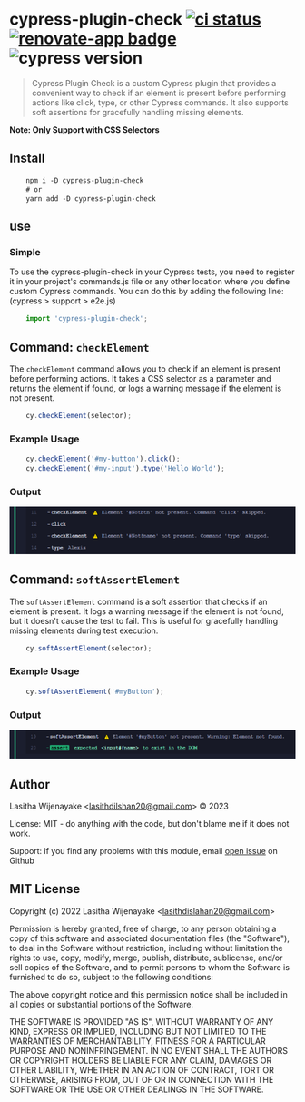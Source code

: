 # cypress-plugin-check [![ci status][ci image]][ci url] [![renovate-app badge][renovate-badge]][renovate-app] ![cypress version](https://img.shields.io/badge/cypress-12.9.0-brightgreen)

> Cypress Plugin Check is a custom Cypress plugin that provides a convenient way to check if an element is present before performing actions like click, type, or other Cypress commands. It also supports soft assertions for gracefully handling missing elements.

**Note: Only Support with CSS Selectors**

## Install

```
    npm i -D cypress-plugin-check
    # or
    yarn add -D cypress-plugin-check
```

## use

### Simple

To use the cypress-plugin-check in your Cypress tests, you need to register it in your project's commands.js file or any other location where you define custom Cypress commands. You can do this by adding the following line:
(cypress > support > e2e.js)

```js
    import 'cypress-plugin-check';
```
## Command: `checkElement`

The `checkElement` command allows you to check if an element is present before performing actions. It takes a CSS selector as a parameter and returns the element if found, or logs a warning message if the element is not present.

```js
    cy.checkElement(selector);
```
### Example Usage

```js
    cy.checkElement('#my-button').click();
    cy.checkElement('#my-input').type('Hello World');
```

### Output

![image description](img/checkElement.png)

## Command: `softAssertElement`

The `softAssertElement` command is a soft assertion that checks if an element is present. It logs a warning message if the element is not found, but it doesn't cause the test to fail. This is useful for gracefully handling missing elements during test execution.

```js
    cy.softAssertElement(selector);
```
### Example Usage

```js
    cy.softAssertElement('#myButton');
```

### Output

![image description](img/softAssertElement.png)

[ci image]: https://github.com/lasithdilshan20/cypress-plugin-check/workflows/ci/badge.svg?branch
[ci url]: https://github.com/lasithdilshan20/cypress-plugin-check/actions
[renovate-badge]: https://img.shields.io/badge/renovate-app-blue.svg
[renovate-app]: https://renovateapp.com/

## Author

Lasitha Wijenayake &lt;lasithdilshan20@gmail.com&gt; &copy; 2023

License: MIT - do anything with the code, but don't blame me if it does not work.

Support: if you find any problems with this module, email
[open issue](https://github.com/lasithdilshan20/cypress-plugin-check/issues) on Github

## MIT License

Copyright (c) 2022 Lasitha Wijenayake &lt;lasithdislahan20@gmail.com&gt;

Permission is hereby granted, free of charge, to any person
obtaining a copy of this software and associated documentation
files (the "Software"), to deal in the Software without
restriction, including without limitation the rights to use,
copy, modify, merge, publish, distribute, sublicense, and/or sell
copies of the Software, and to permit persons to whom the
Software is furnished to do so, subject to the following
conditions:

The above copyright notice and this permission notice shall be
included in all copies or substantial portions of the Software.

THE SOFTWARE IS PROVIDED "AS IS", WITHOUT WARRANTY OF ANY KIND,
EXPRESS OR IMPLIED, INCLUDING BUT NOT LIMITED TO THE WARRANTIES
OF MERCHANTABILITY, FITNESS FOR A PARTICULAR PURPOSE AND
NONINFRINGEMENT. IN NO EVENT SHALL THE AUTHORS OR COPYRIGHT
HOLDERS BE LIABLE FOR ANY CLAIM, DAMAGES OR OTHER LIABILITY,
WHETHER IN AN ACTION OF CONTRACT, TORT OR OTHERWISE, ARISING
FROM, OUT OF OR IN CONNECTION WITH THE SOFTWARE OR THE USE OR
OTHER DEALINGS IN THE SOFTWARE.